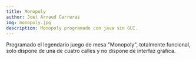 ```yaml
---
title: Monopoly
author: Joel Arnaud Carreras
img: monopoly.jpg
description: Monopoly programado con java sin GUI.
---
```


Programado el legendario juego de mesa "Monopoly", totalmente funcional, solo dispone de una de cuatro calles y no dispone de interfaz gráfica.